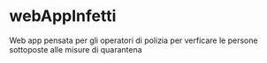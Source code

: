 # webAppInfetti

Web app pensata per gli operatori di polizia per verficare le persone sottoposte alle misure di quarantena 
